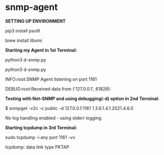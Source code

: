# snmp-agent
**SETTING UP ENVIRONMENT**



pip3 install psutil


brew install libsmi


**Starting my Agent in 1st Terminal:**

python3 d-snmp.py 

python3 d-snmp.py 

INFO:root:SNMP Agent listening on port 1161

DEBUG:root:Received data from ('127.0.0.1', 61826):


**Testing with Net-SNMP and using debugging(-d) option in 2nd Terminal:**

$ snmpget -v2c -c public -d 127.0.0.1:1161 1.3.6.1.4.1.2021.4.6.0

No log handling enabled - using stderr logging

**Starting tcpdump in 3rd Terminal:**

sudo tcpdump -i any port 1161 -vv

tcpdump: data link type PKTAP

